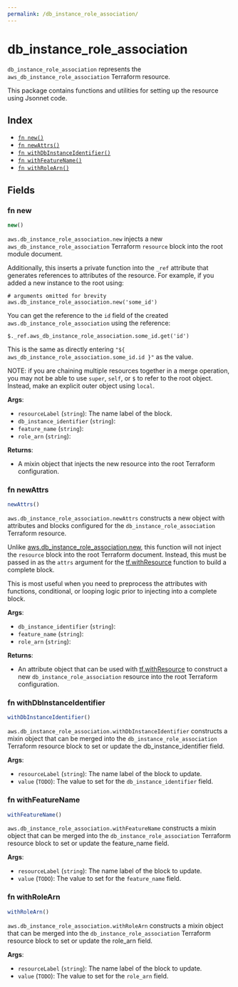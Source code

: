 ```yaml
---
permalink: /db_instance_role_association/
---
```


# db_instance_role_association

`db_instance_role_association` represents the `aws_db_instance_role_association` Terraform resource.



This package contains functions and utilities for setting up the resource using Jsonnet code.


## Index

* [`fn new()`](#fn-new)
* [`fn newAttrs()`](#fn-newattrs)
* [`fn withDbInstanceIdentifier()`](#fn-withdbinstanceidentifier)
* [`fn withFeatureName()`](#fn-withfeaturename)
* [`fn withRoleArn()`](#fn-withrolearn)

## Fields

### fn new

```ts
new()
```


`aws.db_instance_role_association.new` injects a new `aws_db_instance_role_association` Terraform `resource`
block into the root module document.

Additionally, this inserts a private function into the `_ref` attribute that generates references to attributes of the
resource. For example, if you added a new instance to the root using:

    # arguments omitted for brevity
    aws.db_instance_role_association.new('some_id')

You can get the reference to the `id` field of the created `aws.db_instance_role_association` using the reference:

    $._ref.aws_db_instance_role_association.some_id.get('id')

This is the same as directly entering `"${ aws_db_instance_role_association.some_id.id }"` as the value.

NOTE: if you are chaining multiple resources together in a merge operation, you may not be able to use `super`, `self`,
or `$` to refer to the root object. Instead, make an explicit outer object using `local`.

**Args**:
  - `resourceLabel` (`string`): The name label of the block.
  - `db_instance_identifier` (`string`): 
  - `feature_name` (`string`): 
  - `role_arn` (`string`): 

**Returns**:
- A mixin object that injects the new resource into the root Terraform configuration.


### fn newAttrs

```ts
newAttrs()
```


`aws.db_instance_role_association.newAttrs` constructs a new object with attributes and blocks configured for the `db_instance_role_association`
Terraform resource.

Unlike [aws.db_instance_role_association.new](#fn-dbinstanceroleassociationnew), this function will not inject the `resource`
block into the root Terraform document. Instead, this must be passed in as the `attrs` argument for the
[tf.withResource](https://github.com/tf-libsonnet/core/tree/main/docs#fn-withresource) function to build a complete block.

This is most useful when you need to preprocess the attributes with functions, conditional, or looping logic prior to
injecting into a complete block.

**Args**:
  - `db_instance_identifier` (`string`): 
  - `feature_name` (`string`): 
  - `role_arn` (`string`): 

**Returns**:
  - An attribute object that can be used with [tf.withResource](https://github.com/tf-libsonnet/core/tree/main/docs#fn-withresource) to construct a new `db_instance_role_association` resource into the root Terraform configuration.


### fn withDbInstanceIdentifier

```ts
withDbInstanceIdentifier()
```

`aws.db_instance_role_association.withDbInstanceIdentifier` constructs a mixin object that can be merged into the `db_instance_role_association`
Terraform resource block to set or update the db_instance_identifier field.



**Args**:
  - `resourceLabel` (`string`): The name label of the block to update.
  - `value` (`TODO`): The value to set for the `db_instance_identifier` field.


### fn withFeatureName

```ts
withFeatureName()
```

`aws.db_instance_role_association.withFeatureName` constructs a mixin object that can be merged into the `db_instance_role_association`
Terraform resource block to set or update the feature_name field.



**Args**:
  - `resourceLabel` (`string`): The name label of the block to update.
  - `value` (`TODO`): The value to set for the `feature_name` field.


### fn withRoleArn

```ts
withRoleArn()
```

`aws.db_instance_role_association.withRoleArn` constructs a mixin object that can be merged into the `db_instance_role_association`
Terraform resource block to set or update the role_arn field.



**Args**:
  - `resourceLabel` (`string`): The name label of the block to update.
  - `value` (`TODO`): The value to set for the `role_arn` field.
